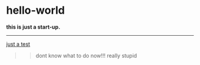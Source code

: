 hello-world
===========

**this is just a start-up.**

----------

[just a test](http://www.baidu.com)


>> dont know what to do now!!! really stupid
